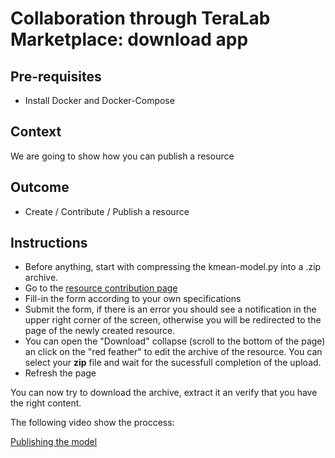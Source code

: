 
# Collaboration through TeraLab Marketplace: download app

## Pre-requisites

* Install Docker and Docker-Compose

## Context

We are going to show how you can publish a resource

## Outcome

* Create / Contribute / Publish a resource

## Instructions

* Before anything, start with compressing the kmean-model.py into a .zip archive.
* Go to the [resource contribution page]() 
* Fill-in the form according to your own specifications
* Submit the form, if there is an error you should see a notification in the upper right corner of the screen, otherwise you will be redirected to the page of the newly created resource.
* You can open the "Download" collapse (scroll to the bottom of the page) an click on the "red feather" to edit the archive of the resource. You can select your **zip** file and wait for the sucessfull completion of the upload.
* Refresh the page

You can now try to download the archive, extract it an verify that you have the right content.

The following video show the proccess:

[Publishing the model](https://www.youtube.com/watch?v=Uipcv0s6-xs)



